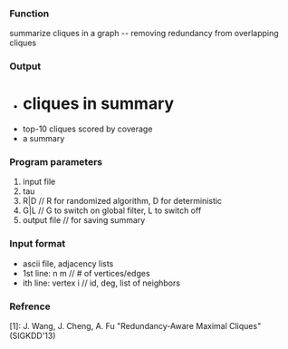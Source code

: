 ### Function
summarize cliques in a graph -- removing redundancy from overlapping cliques

### Output
+  # cliques in summary
+  top-10 cliques scored by coverage
+  a summary

### Program parameters
1.  input file
2.  tau
3.  R|D	// R for randomized algorithm, D for deterministic
4.  G|L	// G to switch on global filter, L to switch off
5.  output file	// for saving summary

### Input format
+  ascii file, adjacency lists
+  1st line:	n m	// # of vertices/edges
+  ith line:	vertex i	// id, deg, list of neighbors

### Refrence
[1]: J. Wang, J. Cheng, A. Fu
"Redundancy-Aware Maximal Cliques" (SIGKDD'13)
